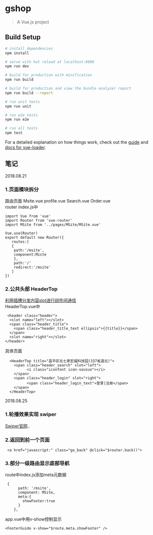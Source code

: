 # gshop

> A Vue.js project

## Build Setup

``` bash
# install dependencies
npm install

# serve with hot reload at localhost:8080
npm run dev

# build for production with minification
npm run build

# build for production and view the bundle analyzer report
npm run build --report

# run unit tests
npm run unit

# run e2e tests
npm run e2e

# run all tests
npm test
```

For a detailed explanation on how things work, check out the [guide](http://vuejs-templates.github.io/webpack/) and [docs for vue-loader](http://vuejs.github.io/vue-loader).


## 笔记
2018.08.21 <br/>
### 1.页面模块拆分
路由页面 Msite.vue profile.vue Search.vue Order.vue  
router index.js中
```
import Vue from 'vue'
import Router from 'vue-router'
import MSite from '../pages/MSite/MSite.vue'

Vue.use(Router)
export default new Router({
   routes:[
   {
    path:'/msite',
    component:Miste
    },
    path:'/'
    redirect:'/msite'
   ]
})
```
### 2.公共头部 HeaderTop  
  <a href="https://www.cnblogs.com/-ding/p/6339737.html">利用插槽分发内容slot进行组件间通信</a>   
  HeaderTop.vue中
  ```
   <header class="header">
    <slot name="left"></slot>
    <span class="header_title">
      <span class="header_title_text ellipsis">{{title}}</span>
    </span>
    <slot name="right"></slot>
  </header> 
  ```
  具体页面
  ```
    <HeaderTop title="昌平区北七家宏福科技园(337省道北)">
      <span class="header_search" slot="left">
            <i class="iconfont icon-sousuo"></i>
      </span>
      <span class="header_login" slot="right">
            <span class="header_login_text">登录|注册</span>
      </span>
    </HeaderTop>
   ```

2018.08.25
### 1.轮播效果实现 swiper
 <a href="https://www.swiper.com.cn/api/start/new.html">Swiper官网</a>..
### 2.返回到前一个页面
```
 <a href="javascript:" class="go_back" @click="$router.back()">
 ```
### 3.部分一级路由显示底部导航
route中index.js添加meta元数据
```
 {
      path: '/msite',
      component: MSite,
      meta:{
        showFooter:true
      }
    },
 ```
 app.vue中用v-show控制显示
 ```
 <FooterGuide v-show="$route.meta.showFooter" />
 ```

